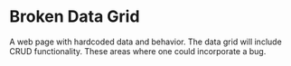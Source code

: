 # Broken Data Grid

A web page with hardcoded data and behavior. The data grid will include CRUD functionality. These areas where one could incorporate a bug.
